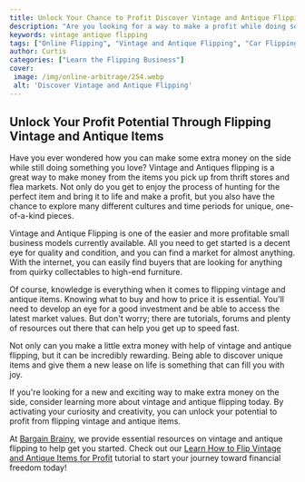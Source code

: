 ```yaml
---
title: Unlock Your Chance to Profit Discover Vintage and Antique Flipping
description: "Are you looking for a way to make a profit while doing something you enjoy Learn how to make money flipping vintage and antiques in this blog post - find out now how you can get started"
keywords: vintage antique flipping
tags: ["Online Flipping", "Vintage and Antique Flipping", "Car Flipping", "Real Estate Flipping"]
author: Curtis
categories: ["Learn the Flipping Business"]
cover: 
 image: /img/online-arbitrage/254.webp
 alt: 'Discover Vintage and Antique Flipping'
---
```

## Unlock Your Profit Potential Through Flipping Vintage and Antique Items

Have you ever wondered how you can make some extra money on the side while still doing something you love? Vintage and Antiques flipping is a great way to make money from the items you pick up from thrift stores and flea markets. Not only do you get to enjoy the process of hunting for the perfect item and bring it to life and make a profit, but you also have the chance to explore many different cultures and time periods for unique, one-of-a-kind pieces.

Vintage and Antique Flipping is one of the easier and more profitable small business models currently available. All you need to get started is a decent eye for quality and condition, and you can find a market for almost anything. With the internet, you can easily find buyers that are looking for anything from quirky collectables to high-end furniture.

Of course, knowledge is everything when it comes to flipping vintage and antique items. Knowing what to buy and how to price it is essential. You'll need to develop an eye for a good investment and be able to access the latest market values. But don't worry; there are tutorials, forums and plenty of resources out there that can help you get up to speed fast. 

Not only can you make a little extra money with help of vintage and antique flipping, but it can be incredibly rewarding. Being able to discover unique items and give them a new lease on life is something that can fill you with joy. 

If you're looking for a new and exciting way to make extra money on the side, consider learning more about vintage and antique flipping today. By activating your curiosity and creativity, you can unlock your potential to profit from flipping vintage and antique items.

At [Bargain Brainy](/), we provide essential resources on vintage and antique flipping to help get you started. Check out our [Learn How to Flip Vintage and Antique Items for Profit](/vintage-and-antique-flipping) tutorial to start your journey toward financial freedom today!
